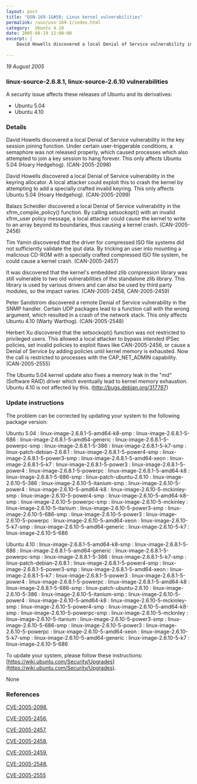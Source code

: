 ```yaml
---
layout: post
title: "USN-169-1&#58; Linux kernel vulnerabilities"
permalink: /usn/usn-169-1/index.html
category:  Ubuntu 4.10
date: 2005-08-19 12:00:00
excerpt: |
    David Howells discovered a local Denial of Service vulnerability in the key session joining function. Under certain user-triggerable conditions, a semaphore was not released properly, which caused processes which also attempted to join a key session to hang forever. This only affects Ubuntu 5.04 (Hoary Hedgehog). (CAN-2005-2098)
    
--- 
```

 
 

*19 August 2005*

### linux-source-2.6.8.1, linux-source-2.6.10 vulnerabilities

A security issue affects these releases of Ubuntu and its derivatives:

* Ubuntu 5.04
* Ubuntu 4.10

### Details

David Howells discovered a local Denial of Service vulnerability in the key session joining function. Under certain user-triggerable conditions, a semaphore was not released properly, which caused processes which also attempted to join a key session to hang forever. This only affects Ubuntu 5.04 (Hoary Hedgehog). (CAN-2005-2098)

David Howells discovered a local Denial of Service vulnerability in the keyring allocator. A local attacker could exploit this to crash the kernel by attempting to add a specially crafted invalid keyring. This only affects Ubuntu 5.04 (Hoary Hedgehog). (CAN-2005-2099)

Balazs Scheidler discovered a local Denial of Service vulnerability in the xfrm_compile_policy() function. By calling setsockopt() with an invalid xfrm_user policy message, a local attacker could cause the kernel to write to an array beyond its boundaries, thus causing a kernel crash. (CAN-2005-2456)

Tim Yamin discovered that the driver for compressed ISO file systems did not sufficiently validate the iput data. By tricking an user into mounting a malicious CD-ROM with a specially crafted compressed ISO file system, he could cause a kernel crash. (CAN-2005-2457)

It was discovered that the kernel&#39;s embedded zlib compression library was still vulnerable to two old vulnerabilities of the standalone zlib library. This library is used by various drivers and can also be used by third party modules, so the impact varies. (CAN-2005-2458, CAN-2005-2459)

Peter Sandstrom discovered a remote Denial of Service vulnerability in the SNMP handler. Certain UDP packages lead to a function call with the wrong argument, which resulted in a crash of the network stack. This only affects Ubuntu 4.10 (Warty Warthog). (CAN-2005-2548)

Herbert Xu discovered that the setsockopt() function was not restricted to privileged users. This allowed a local attacker to bypass intended IPSec policies, set invalid policies to exploit flaws like CAN-2005-2456, or cause a Denial of Service by adding policies until kernel memory is exhausted. Now the call is restricted to processes with the CAP_NET_ADMIN capability. (CAN-2005-2555)

The Ubuntu 5.04 kernel update also fixes a memory leak in the &quot;md&quot; (Software RAID) driver which eventually lead to kernel memory exhaustion. Ubuntu 4.10 is not affected by this. (http://bugs.debian.org/317787)

### Update instructions

The problem can be corrected by updating your system to the following package version:

Ubuntu 5.04
 : linux-image-2.6.8.1-5-amd64-k8-smp 
 : linux-image-2.6.8.1-5-686 
 : linux-image-2.6.8.1-5-amd64-generic 
 : linux-image-2.6.8.1-5-powerpc-smp 
 : linux-image-2.6.8.1-5-386 
 : linux-image-2.6.8.1-5-k7-smp 
 : linux-patch-debian-2.6.8.1 
 : linux-image-2.6.8.1-5-power4-smp 
 : linux-image-2.6.8.1-5-power3-smp 
 : linux-image-2.6.8.1-5-amd64-xeon 
 : linux-image-2.6.8.1-5-k7 
 : linux-image-2.6.8.1-5-power3 
 : linux-image-2.6.8.1-5-power4 
 : linux-image-2.6.8.1-5-powerpc 
 : linux-image-2.6.8.1-5-amd64-k8 
 : linux-image-2.6.8.1-5-686-smp 
 : linux-patch-ubuntu-2.6.10 
 : linux-image-2.6.10-5-386 
 : linux-image-2.6.10-5-itanium-smp 
 : linux-image-2.6.10-5-power4 
 : linux-image-2.6.10-5-amd64-k8 
 : linux-image-2.6.10-5-mckinley-smp 
 : linux-image-2.6.10-5-power4-smp 
 : linux-image-2.6.10-5-amd64-k8-smp 
 : linux-image-2.6.10-5-powerpc-smp 
 : linux-image-2.6.10-5-mckinley 
 : linux-image-2.6.10-5-itanium 
 : linux-image-2.6.10-5-power3-smp 
 : linux-image-2.6.10-5-686-smp 
 : linux-image-2.6.10-5-power3 
 : linux-image-2.6.10-5-powerpc 
 : linux-image-2.6.10-5-amd64-xeon 
 : linux-image-2.6.10-5-k7-smp 
 : linux-image-2.6.10-5-amd64-generic 
 : linux-image-2.6.10-5-k7 
 : linux-image-2.6.10-5-686 

Ubuntu 4.10
 : linux-image-2.6.8.1-5-amd64-k8-smp 
 : linux-image-2.6.8.1-5-686 
 : linux-image-2.6.8.1-5-amd64-generic 
 : linux-image-2.6.8.1-5-powerpc-smp 
 : linux-image-2.6.8.1-5-386 
 : linux-image-2.6.8.1-5-k7-smp 
 : linux-patch-debian-2.6.8.1 
 : linux-image-2.6.8.1-5-power4-smp 
 : linux-image-2.6.8.1-5-power3-smp 
 : linux-image-2.6.8.1-5-amd64-xeon 
 : linux-image-2.6.8.1-5-k7 
 : linux-image-2.6.8.1-5-power3 
 : linux-image-2.6.8.1-5-power4 
 : linux-image-2.6.8.1-5-powerpc 
 : linux-image-2.6.8.1-5-amd64-k8 
 : linux-image-2.6.8.1-5-686-smp 
 : linux-patch-ubuntu-2.6.10 
 : linux-image-2.6.10-5-386 
 : linux-image-2.6.10-5-itanium-smp 
 : linux-image-2.6.10-5-power4 
 : linux-image-2.6.10-5-amd64-k8 
 : linux-image-2.6.10-5-mckinley-smp 
 : linux-image-2.6.10-5-power4-smp 
 : linux-image-2.6.10-5-amd64-k8-smp 
 : linux-image-2.6.10-5-powerpc-smp 
 : linux-image-2.6.10-5-mckinley 
 : linux-image-2.6.10-5-itanium 
 : linux-image-2.6.10-5-power3-smp 
 : linux-image-2.6.10-5-686-smp 
 : linux-image-2.6.10-5-power3 
 : linux-image-2.6.10-5-powerpc 
 : linux-image-2.6.10-5-amd64-xeon 
 : linux-image-2.6.10-5-k7-smp 
 : linux-image-2.6.10-5-amd64-generic 
 : linux-image-2.6.10-5-k7 
 : linux-image-2.6.10-5-686 

To update your system, please follow these instructions: [https://wiki.ubuntu.com/Security/Upgrades](https://wiki.ubuntu.com/Security/Upgrades).

None

### References

 
 [CVE-2005-2098](http://people.ubuntu.com/~ubuntu-security/cve/CVE-2005-2098), 

 [CVE-2005-2456](http://people.ubuntu.com/~ubuntu-security/cve/CVE-2005-2456), 

 [CVE-2005-2457](http://people.ubuntu.com/~ubuntu-security/cve/CVE-2005-2457), 

 [CVE-2005-2458](http://people.ubuntu.com/~ubuntu-security/cve/CVE-2005-2458), 

 [CVE-2005-2459](http://people.ubuntu.com/~ubuntu-security/cve/CVE-2005-2459), 

 [CVE-2005-2548](http://people.ubuntu.com/~ubuntu-security/cve/CVE-2005-2548), 

 [CVE-2005-2555](http://people.ubuntu.com/~ubuntu-security/cve/CVE-2005-2555)
 


